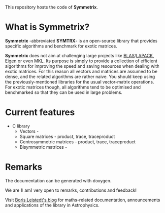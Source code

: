 
This repository hosts the code of **Symmetrix**.

# What is Symmetrix?

**Symmetrix** -abbreviated **SYMTRX**- is an open-source library that provides specific algorithms and benchmark for exotic matrices.

**Symmetrix** does not aim at challenging large projects like [BLAS](http://www.netlib.org/blas/)/[LAPACK](http://www.netlib.org/lapack/), [Eigen](http://eigen.tuxfamily.org/index.php?title=Main_Page) or even [MKL](http://software.intel.com/en-us/articles/intel-mkl/). Its purpose is simply to provide a collection of efficient algorithms for improving the speed and saving resources when dealing with exotic matrices. For this reason all vectors and matrices are assumed to be dense, and the related algorithms are rather naive. You should keep using the previously-mentioned libraries for the usual vector-matrix operations. For exotic matrices though, all algorithms tend to be optimised and benchmarked so that they can be used in large problems.

# Current features

* C library
	* Vectors -
	* Square matrices - product, trace, traceproduct
	* Centrosymmetric matrices - product, trace, traceproduct
	* Bisymmetric matrices -

# Remarks

The documentation can be generated with doxygen.

We are (I am) very open to remarks, contributions and feedback!

Visit [Boris Leistedt's blog](http://ixkael.com/blog) for maths-related documentation, announcements and applications of the library in Astrophysics.


